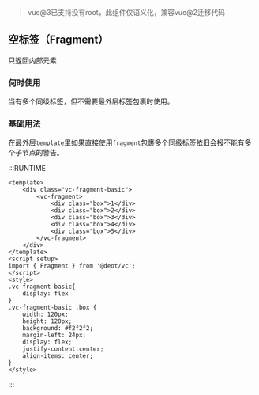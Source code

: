 > vue@3已支持没有root，此组件仅语义化，兼容vue@2迁移代码

## 空标签（Fragment）

只返回内部元素

### 何时使用

当有多个同级标签，但不需要最外层标签包裹时使用。

### 基础用法

在最外层`template`里如果直接使用`fragment`包裹多个同级标签依旧会报不能有多个子节点的警告。

:::RUNTIME
```vue
<template>
	<div class="vc-fragment-basic">
		<vc-fragment>
			<div class="box">1</div>
			<div class="box">2</div>
			<div class="box">3</div>
			<div class="box">4</div>
			<div class="box">5</div>
		</vc-fragment>
	</div>
</template>
<script setup>
import { Fragment } from '@deot/vc';
</script>
<style>
.vc-fragment-basic{
	display: flex
}
.vc-fragment-basic .box {
	width: 120px;
	height: 120px;
	background: #f2f2f2;
	margin-left: 24px;
	display: flex;
	justify-content:center;
	align-items: center;
}
</style>

```
:::
